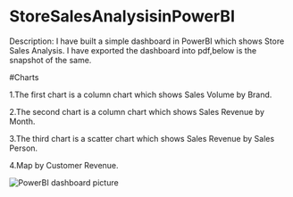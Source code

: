 # StoreSalesAnalysisinPowerBI
Description:
I have built a simple dashboard in PowerBI which shows Store Sales Analysis. I have exported the dashboard into pdf,below is the snapshot of the same. 

#Charts

1.The first chart is a column chart which shows Sales Volume by Brand. 

2.The second chart is a column chart which shows Sales Revenue by Month.

3.The third chart is a scatter chart which shows Sales Revenue by Sales Person.

4.Map by Customer Revenue.




![PowerBI dashboard picture](https://user-images.githubusercontent.com/84526843/198854243-f986eac3-1f21-4fd6-a31d-b4cb073dc6f1.png)
